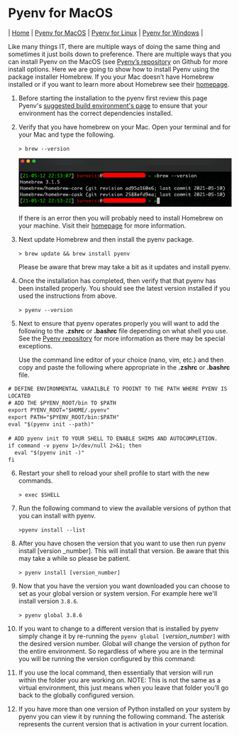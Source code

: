 # Pyenv for MacOS
| [Home](README.md) | [Pyenv for MacOS](pyenv-for-macos.md) | [Pyenv for Linux](pyenv-for-linux.md) | [Pyenv for Windows](pyenv-for-windows.md) |

Like many things IT, there are multiple ways of doing the same thing and sometimes it just boils down to preference. There are multiple ways that you can install Pyenv on the MacOS (see [Pyenv’s repository](https://github.com/pyenv/pyenv) on Github for more install options. Here we are going to show how to install Pyenv using the package installer Homebrew. If you your Mac doesn’t have Homebrew installed or if you want to learn more about Homebrew see their [homepage](https://brew.sh/).

1. Before starting the installation to the pyenv first review this page Pyenv's [suggested build environment's page](https://github.com/pyenv/pyenv/wiki#suggested-build-environment) to ensure that your environment has the correct dependencies installed.
   
2. Verify that you have homebrew on your Mac. Open your terminal and for your Mac and type the following.
   
   `> brew --version`

   ![screen shot here](assets/screenshots/macos/step2.png)

   If there is an error then you will probably need to install Homebrew on your machine. Visit their [homepage](https://brew.sh) for more information.

3. Next update Homebrew and then install the pyenv package.
   
   `> brew update && brew install pyenv`

   Please be aware that brew may take a bit as it updates and install pyenv.

4. Once the installation has completed, then verify that that pyenv has been installed properly. You should see the latest version installed if you used the instructions from above.
   
   `> pyenv --version`

5. Next to ensure that pyenv operates properly you will want to add the following to the **.zshrc** or **.bashrc** file depending on what shell you use. See the [Pyenv repository](https://github.com/pyenv/pyenv) for more information as there may be special exceptions.
   
   Use the command line editor of your choice (nano, vim, etc.) and then copy and paste the following where appropriate in the **.zshrc** or **.bashrc** file.

```
# DEFINE ENVIRONMENTAL VARAILBLE TO POOINT TO THE PATH WHERE PYENV IS LOCATED
# ADD THE $PYENV_ROOT/bin TO $PATH
export PYENV_ROOT="$HOME/.pyenv"
export PATH="$PYENV_ROOT/bin:$PATH"
eval "$(pyenv init --path)"

# ADD pyenv init TO YOUR SHELL TO ENABLE SHIMS AND AUTOCOMPLETION.
if command -v pyenv 1>/dev/null 2>&1; then
  eval "$(pyenv init -)"
fi
```

6. Restart your shell to reload your shell profile to start with the new commands.
   
   `> exec $SHELL`

7. Run the following command to view the available versions of python that you can install with pyenv.
   
   `>pyenv install --list`

8. After you have chosen the version that you want to use then run pyenv install [version _number]. This will install that version. Be aware that this may take a while so please be patient.
   
   `> pyenv install [version_number]`

9. Now that you have the version you want downloaded you can choose to set as your global version or system version. For example here we'll install version `3.8.6`.
   
   `> pyenv global 3.8.6`

10. If you want to change to a different version that is installed by pyenv simply change it by re-running the `pyenv global [`*version_number*`]` with the desired version number. Global will change the version of python for the entire environment. So regardless of where you are in the terminal you will be running the version configured by this command:
    

11. If you use the local command, then essentially that version will run within the folder you are working on. NOTE: This is not the same as a virtual environment, this just means when you leave that folder you’ll go back to the globally configured version.
    

12. If you have more than one version of Python installed on your system by pyenv you can view it by running the following command. The asterisk represents the current version that is activation in your current location.
